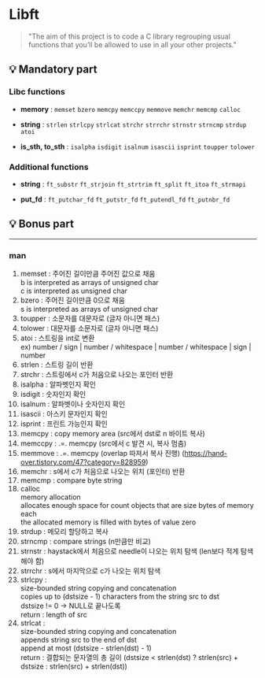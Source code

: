 # Libft
>"The aim of this project is to code a C library regrouping usual functions that you’ll be allowed to use in all your other projects."

## 💡 Mandatory part

### Libc functions

- **memory** : `memset` `bzero` `memcpy` `memccpy` `memmove` `memchr` `memcmp` `calloc`

- **string** : `strlen` `strlcpy` `strlcat` `strchr` `strrchr` `strnstr` `strncmp` `strdup` `atoi`

- **is_sth, to_sth** : `isalpha` `isdigit` `isalnum` `isascii` `isprint` `toupper` `tolower`

### Additional functions

- **string** : `ft_substr` `ft_strjoin` `ft_strtrim` `ft_split` `ft_itoa` `ft_strmapi`

- **put_fd** : `ft_putchar_fd` `ft_putstr_fd` `ft_putendl_fd` `ft_putnbr_fd`

## 💡 Bonus part
---
### man
1. memset : 주어진 길이만큼 주어진 값으로 채움
</br>b is interpreted as arrays of unsigned char
</br>c is interpreted as unsigned char
2. bzero : 주어진 길이만큼 0으로 채움
</br>s is interpreted as arrays of unsigned char
3. toupper : 소문자를 대문자로 (글자 아니면 패스)
4. tolower : 대문자를 소문자로 (글자 아니면 패스)
5. atoi : 스트링을 int로 변환
</br>ex) number / sign | number / whitespace | number / whitespace | sign | number
6. strlen : 스트링 길이 반환
7. strchr : 스트링에서 c가 처음으로 나오는 포인터 반환
8. isalpha : 알파벳인지 확인
9. isdigit : 숫자인지 확인
10. isalnum : 알파벳이나 숫자인지 확인
11. isascii : 아스키 문자인지 확인
12. isprint : 프린트 가능인지 확인
13. memcpy : copy memory area (src에서 dst로 n 바이트 복사)
14. memccpy : .=. memcpy (src에서 c 발견 시, 복사 멈춤)
15. memmove : .=. memcpy (overlap 따져서 복사 진행) (https://hand-over.tistory.com/47?category=828959)
16. memchr : s에서 c가 처음으로 나오는 위치 (포인터) 반환
17. memcmp : compare byte string
18. calloc
</br>memory allocation
</br>allocates enough space for count objects that are size bytes of memory each
</br>the allocated memory is filled with bytes of value zero
19. strdup : 메모리 할당하고 복사
20. strncmp : compare strings (n만큼만 비교)
21. strnstr : haystack에서 처음으로 needle이 나오는 위치 탐색 (len보다 적게 탐색해야 함) 
22. strrchr : s에서 마지막으로 c가 나오는 위치 탐색
23. strlcpy : 
</br>size-bounded string copying and concatenation
</br>copies up to (dstsize - 1) characters from the string src to dst
</br>dstsize != 0 -> NULL로 끝나도록
</br>return : length of src
24. strlcat : 
</br>size-bounded string copying and concatenation
</br>appends string src to the end of dst
</br>append at most (dstsize - strlen(dst) - 1)
</br>return : 결합되는 문자열의 총 길이 (dstsize < strlen(dst) ? strlen(src) + dstsize : strlen(src) + strlen(dst))
